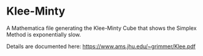 # Klee-Minty
A Mathematica file generating the Klee-Minty Cube that shows the Simplex Method is exponentially slow.

Details are documented here: https://www.ams.jhu.edu/~grimmer/Klee.pdf
